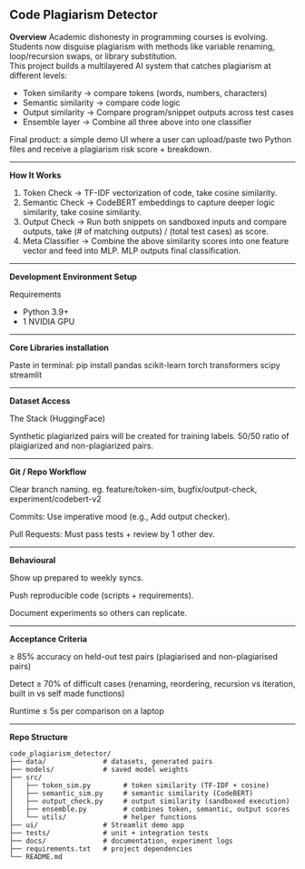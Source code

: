 ## Code Plagiarism Detector

**Overview**
Academic dishonesty in programming courses is evolving. Students now disguise plagiarism with methods like variable renaming, loop/recursion swaps, or library substitution.  
This project builds a multilayered AI system that catches plagiarism at different levels:

- Token similarity → compare tokens (words, numbers, characters)
- Semantic similarity → compare code logic 
- Output similarity → Compare program/snippet outputs across test cases
- Ensemble layer → Combine all three above into one classifier  

Final product: a simple demo UI where a user can upload/paste two Python files and receive a plagiarism risk score + breakdown.

---

**How It Works**
1. Token Check → TF-IDF vectorization of code, take cosine similarity.  
2. Semantic Check → CodeBERT embeddings to capture deeper logic similarity, take cosine similarity.  
3. Output Check → Run both snippets on sandboxed inputs and compare outputs, take (# of matching outputs) / (total test cases) as score.
4. Meta Classifier → Combine the above similarity scores into one feature vector and feed into MLP. MLP outputs final classification.

---

**Development Environment Setup**

Requirements
- Python 3.9+
- 1 NVIDIA GPU

---

**Core Libraries installation**

Paste in terminal: pip install pandas scikit-learn torch transformers scipy streamlit

---

**Dataset Access**

The Stack (HuggingFace)

Synthetic plagiarized pairs will be created for training labels.
50/50 ratio of plaigiarized and non-plagiarized pairs.

---

**Git / Repo Workflow**

Clear branch naming. eg. feature/token-sim, bugfix/output-check, experiment/codebert-v2

Commits: Use imperative mood (e.g., Add output checker).

Pull Requests: Must pass tests + review by 1 other dev.

---

**Behavioural**

Show up prepared to weekly syncs.

Push reproducible code (scripts + requirements).

Document experiments so others can replicate.

---

**Acceptance Criteria**

≥ 85% accuracy on held-out test pairs (plagiarised and non-plagiarised pairs)

Detect ≥ 70% of difficult cases (renaming, reordering, recursion vs iteration, built in vs self made functions)

Runtime ≤ 5s per comparison on a laptop

---

**Repo Structure**

```text
code_plagiarism_detector/
├── data/              # datasets, generated pairs
├── models/            # saved model weights
├── src/
│   ├── token_sim.py        # token similarity (TF-IDF + cosine)
│   ├── semantic_sim.py     # semantic similarity (CodeBERT)
│   ├── output_check.py     # output similarity (sandboxed execution)
│   ├── ensemble.py         # combines token, semantic, output scores
│   └── utils/              # helper functions
├── ui/                # Streamlit demo app
├── tests/             # unit + integration tests
├── docs/              # documentation, experiment logs
├── requirements.txt   # project dependencies
└── README.md

